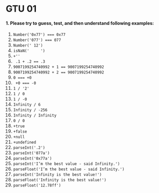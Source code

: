 # GTU 01

#### 1. Please try to guess, test, and then understand following examples:

  1. `Number('0x77') === 0x77`
  2. `Number('077') === 077`
  3. `Number(' 12')`
  4. `isNaN('     ')`
  5. `+''`
  6. ` .1 + .2 == .3`
  7. `9007199254740992 + 1 == 9007199254740992`
  8. `9007199254740992 + 2 == 9007199254740992`
  9. `0 === +0`
  10. ` +0 === -0`
  11. `1 / '2'`
  12. `1 / 0`
  13. `1 / -0`
  14. `Infinity / 6`
  15. `Infinity / -256`
  16. `Infinity / Infinity`
  17. `0 / 0`
  18. `+true`
  19. `+false`
  20. `+null`
  21. `+undefined`
  22. `parseInt('.2')`
  23. `parseInt('077a')`
  24. `parseInt('0x77a')`
  25. `parseInt('I’m the best value - said Infinity.')`
  26. `parseFloat('I’m the best value - said Infinity.')`
  27. `parseInt('Infinity is the best value!')`
  28. `parseFloat('Infinity is the best value!')`
  29. `parseFloat('12.78ff')`